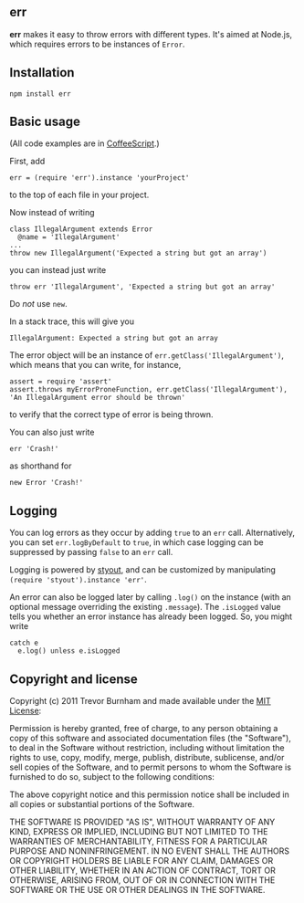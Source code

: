 ## err

**err** makes it easy to throw errors with different types. It's aimed at Node.js, which requires errors to be instances of `Error`.

## Installation

    npm install err

## Basic usage

(All code examples are in [CoffeeScript](http://coffeescript.org).)

First, add

    err = (require 'err').instance 'yourProject'

to the top of each file in your project.

Now instead of writing

    class IllegalArgument extends Error
      @name = 'IllegalArgument'
    ...
    throw new IllegalArgument('Expected a string but got an array')

you can instead just write

    throw err 'IllegalArgument', 'Expected a string but got an array'

Do *not* use `new`.

In a stack trace, this will give you

    IllegalArgument: Expected a string but got an array

The error object will be an instance of `err.getClass('IllegalArgument')`, which means that you can write, for instance,

    assert = require 'assert'
    assert.throws myErrorProneFunction, err.getClass('IllegalArgument'), 'An IllegalArgument error should be thrown'

to verify that the correct type of error is being thrown.

You can also just write

    err 'Crash!'

as shorthand for

    new Error 'Crash!'

## Logging

You can log errors as they occur by adding `true` to an `err` call. Alternatively, you can set `err.logByDefault` to `true`, in which case logging can be suppressed by passing `false` to an `err` call.

Logging is powered by [styout](https://github.com/TrevorBurnham/styout), and can be customized by manipulating `(require 'styout').instance 'err'`.

An error can also be logged later by calling `.log()` on the instance (with an optional message overriding the existing `.message`). The `.isLogged` value tells you whether an error instance has already been logged. So, you might write

    catch e
      e.log() unless e.isLogged

## Copyright and license

Copyright (c) 2011 Trevor Burnham and made available under the [MIT License](http://www.opensource.org/licenses/mit-license.php):

Permission is hereby granted, free of charge, to any person obtaining a copy
of this software and associated documentation files (the "Software"), to deal
in the Software without restriction, including without limitation the rights
to use, copy, modify, merge, publish, distribute, sublicense, and/or sell
copies of the Software, and to permit persons to whom the Software is
furnished to do so, subject to the following conditions:

The above copyright notice and this permission notice shall be included in
all copies or substantial portions of the Software.

THE SOFTWARE IS PROVIDED "AS IS", WITHOUT WARRANTY OF ANY KIND, EXPRESS OR
IMPLIED, INCLUDING BUT NOT LIMITED TO THE WARRANTIES OF MERCHANTABILITY,
FITNESS FOR A PARTICULAR PURPOSE AND NONINFRINGEMENT. IN NO EVENT SHALL THE
AUTHORS OR COPYRIGHT HOLDERS BE LIABLE FOR ANY CLAIM, DAMAGES OR OTHER
LIABILITY, WHETHER IN AN ACTION OF CONTRACT, TORT OR OTHERWISE, ARISING FROM,
OUT OF OR IN CONNECTION WITH THE SOFTWARE OR THE USE OR OTHER DEALINGS IN
THE SOFTWARE.